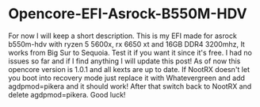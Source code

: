 # Opencore-EFI-Asrock-B550M-HDV

For now I will keep a short description. This is my EFI made for asrock b550m-hdv with ryzen 5 5600x, rx 6650 xt and 16GB DDR4 3200mhz, It works from Big Sur to Sequoia. Test it if you want it since it's free. I had no issues so far and if I find anything I will update this post! As of now this opencore version is 1.0.1 and all kexts are up to date. If NootRX doesn't let you boot into recovery mode just replace it with Whatevergreen and add agdpmod=pikera and it should work! After that switch back to NootRX and delete agdpmod=pikera. Good luck!
